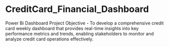 # CreditCard_Financial_Dashboard
Power Bi Dashboard
Project Objective - 
To develop a comprehensive credit card weekly dashboard that 
provides real-time insights into key performance metrics and trends, 
enabling stakeholders to monitor and analyze credit card operations 
effectively.
